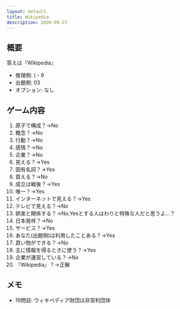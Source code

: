 ```yaml
---
layout: default
title: Wikipedia
description: 2020-09-23
---
```


## 概要

答えは『Wikipedia』

- 推理側: (・9
- 出題側: 03
- オプション: なし

## ゲーム内容

1. 原子で構成？→No
2. 概念？→No
3. 行動？→No
4. 感情？→No
5. 企業？→No
6. 見える？→Yes
7. 固有名詞？→Yes
8. 買える？→No
9. 成立は戦後？→Yes
10. 唯一？→Yes
11. インターネットで見える？→Yes
12. テレビで見える？→No
13. 娯楽と関係する？→No,Yesとする人はわりと特殊な人だと思うよ…？
14. 日本発祥？→No
15. サービス？→Yes
16. あなた(出題側)は利用したことある？→Yes
17. 買い物ができる？→No
18. 主に情報を得るときに使う？→Yes
19. 企業が運営している？→No
20. 『Wikipedia』？→正解

## メモ

- 19問目: ウィキペディア財団は非営利団体
